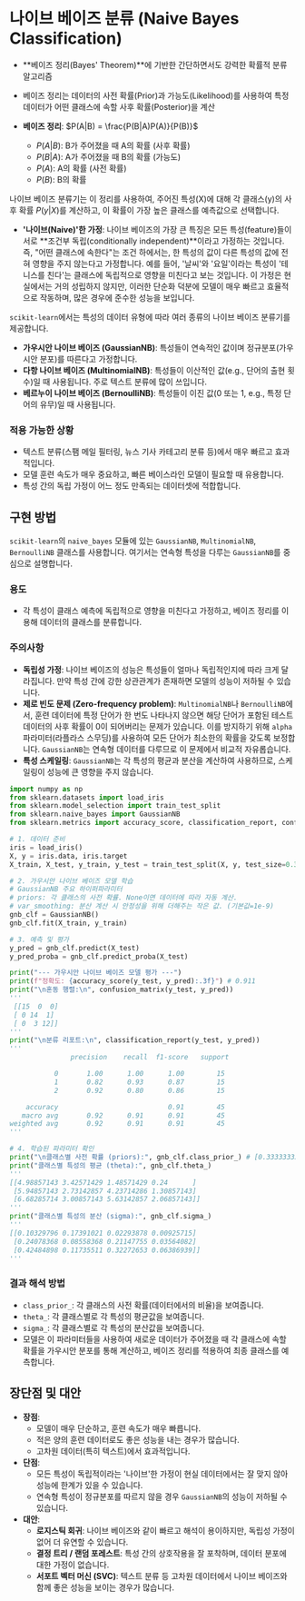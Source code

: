 # 나이브 베이즈 분류 (Naive Bayes Classification)

- **베이즈 정리(Bayes' Theorem)**에 기반한 간단하면서도 강력한 확률적 분류 알고리즘
- 베이즈 정리는 데이터의 사전 확률(Prior)과 가능도(Likelihood)를 사용하여 특정 데이터가 어떤 클래스에 속할 사후 확률(Posterior)을 계산

- **베이즈 정리**: $P(A|B) = \frac{P(B|A)P(A)}{P(B)}$
  - $P(A|B)$: B가 주어졌을 때 A의 확률 (사후 확률)
  - $P(B|A)$: A가 주어졌을 때 B의 확률 (가능도)
  - $P(A)$: A의 확률 (사전 확률)
  - $P(B)$: B의 확률

나이브 베이즈 분류기는 이 정리를 사용하여, 주어진 특성(X)에 대해 각 클래스(y)의 사후 확률 $P(y|X)$를 계산하고, 이 확률이 가장 높은 클래스를 예측값으로 선택합니다.

- **'나이브(Naive)'한 가정**: 나이브 베이즈의 가장 큰 특징은 모든 특성(feature)들이 서로 **조건부 독립(conditionally independent)**이라고 가정하는 것입니다. 즉, "어떤 클래스에 속한다"는 조건 하에서는, 한 특성의 값이 다른 특성의 값에 전혀 영향을 주지 않는다고 가정합니다. 예를 들어, '날씨'와 '요일'이라는 특성이 '테니스를 친다'는 클래스에 독립적으로 영향을 미친다고 보는 것입니다. 이 가정은 현실에서는 거의 성립하지 않지만, 이러한 단순화 덕분에 모델이 매우 빠르고 효율적으로 작동하며, 많은 경우에 준수한 성능을 보입니다.

`scikit-learn`에서는 특성의 데이터 유형에 따라 여러 종류의 나이브 베이즈 분류기를 제공합니다.
- **가우시안 나이브 베이즈 (GaussianNB)**: 특성들이 연속적인 값이며 정규분포(가우시안 분포)를 따른다고 가정합니다.
- **다항 나이브 베이즈 (MultinomialNB)**: 특성들이 이산적인 값(e.g., 단어의 출현 횟수)일 때 사용됩니다. 주로 텍스트 분류에 많이 쓰입니다.
- **베르누이 나이브 베이즈 (BernoulliNB)**: 특성들이 이진 값(0 또는 1, e.g., 특정 단어의 유무)일 때 사용됩니다.

### 적용 가능한 상황
- 텍스트 분류(스팸 메일 필터링, 뉴스 기사 카테고리 분류 등)에서 매우 빠르고 효과적입니다.
- 모델 훈련 속도가 매우 중요하고, 빠른 베이스라인 모델이 필요할 때 유용합니다.
- 특성 간의 독립 가정이 어느 정도 만족되는 데이터셋에 적합합니다.

## 구현 방법
`scikit-learn`의 `naive_bayes` 모듈에 있는 `GaussianNB`, `MultinomialNB`, `BernoulliNB` 클래스를 사용합니다. 여기서는 연속형 특성을 다루는 `GaussianNB`를 중심으로 설명합니다.

### 용도
- 각 특성이 클래스 예측에 독립적으로 영향을 미친다고 가정하고, 베이즈 정리를 이용해 데이터의 클래스를 분류합니다.

### 주의사항
- **독립성 가정**: 나이브 베이즈의 성능은 특성들이 얼마나 독립적인지에 따라 크게 달라집니다. 만약 특성 간에 강한 상관관계가 존재하면 모델의 성능이 저하될 수 있습니다.
- **제로 빈도 문제 (Zero-frequency problem)**: `MultinomialNB`나 `BernoulliNB`에서, 훈련 데이터에 특정 단어가 한 번도 나타나지 않으면 해당 단어가 포함된 테스트 데이터의 사후 확률이 0이 되어버리는 문제가 있습니다. 이를 방지하기 위해 `alpha` 파라미터(라플라스 스무딩)를 사용하여 모든 단어가 최소한의 확률을 갖도록 보정합니다. `GaussianNB`는 연속형 데이터를 다루므로 이 문제에서 비교적 자유롭습니다.
- **특성 스케일링**: `GaussianNB`는 각 특성의 평균과 분산을 계산하여 사용하므로, 스케일링이 성능에 큰 영향을 주지 않습니다.

```python
import numpy as np
from sklearn.datasets import load_iris
from sklearn.model_selection import train_test_split
from sklearn.naive_bayes import GaussianNB
from sklearn.metrics import accuracy_score, classification_report, confusion_matrix

# 1. 데이터 준비
iris = load_iris()
X, y = iris.data, iris.target
X_train, X_test, y_train, y_test = train_test_split(X, y, test_size=0.3, random_state=42, stratify=y)

# 2. 가우시안 나이브 베이즈 모델 학습
# GaussianNB 주요 하이퍼파라미터
# priors: 각 클래스의 사전 확률. None이면 데이터에 따라 자동 계산.
# var_smoothing: 분산 계산 시 안정성을 위해 더해주는 작은 값. (기본값=1e-9)
gnb_clf = GaussianNB()
gnb_clf.fit(X_train, y_train)

# 3. 예측 및 평가
y_pred = gnb_clf.predict(X_test)
y_pred_proba = gnb_clf.predict_proba(X_test)

print("--- 가우시안 나이브 베이즈 모델 평가 ---")
print(f"정확도: {accuracy_score(y_test, y_pred):.3f}") # 0.911
print("\n혼동 행렬:\n", confusion_matrix(y_test, y_pred))
'''
 [[15  0  0]
 [ 0 14  1]
 [ 0  3 12]]
'''
print("\n분류 리포트:\n", classification_report(y_test, y_pred))
'''
               precision    recall  f1-score   support

           0       1.00      1.00      1.00        15
           1       0.82      0.93      0.87        15
           2       0.92      0.80      0.86        15

    accuracy                           0.91        45
   macro avg       0.92      0.91      0.91        45
weighted avg       0.92      0.91      0.91        45
'''

# 4. 학습된 파라미터 확인
print("\n클래스별 사전 확률 (priors):", gnb_clf.class_prior_) # [0.33333333 0.33333333 0.33333333]
print("클래스별 특성의 평균 (theta):", gnb_clf.theta_)
'''
[[4.98857143 3.42571429 1.48571429 0.24      ]
 [5.94857143 2.73142857 4.23714286 1.30857143]
 [6.68285714 3.00857143 5.63142857 2.06857143]]
'''
print("클래스별 특성의 분산 (sigma):", gnb_clf.sigma_)
'''
[[0.10329796 0.17391021 0.02293878 0.00925715]
 [0.24078368 0.08558368 0.21147755 0.03564082]
 [0.42484898 0.11735511 0.32272653 0.06386939]]
'''
```

### 결과 해석 방법
- `class_prior_`: 각 클래스의 사전 확률(데이터에서의 비율)을 보여줍니다.
- `theta_`: 각 클래스별로 각 특성의 평균값을 보여줍니다.
- `sigma_`: 각 클래스별로 각 특성의 분산값을 보여줍니다.
- 모델은 이 파라미터들을 사용하여 새로운 데이터가 주어졌을 때 각 클래스에 속할 확률을 가우시안 분포를 통해 계산하고, 베이즈 정리를 적용하여 최종 클래스를 예측합니다.

## 장단점 및 대안
- **장점**:
    - 모델이 매우 단순하고, 훈련 속도가 매우 빠릅니다.
    - 적은 양의 훈련 데이터로도 좋은 성능을 내는 경우가 많습니다.
    - 고차원 데이터(특히 텍스트)에서 효과적입니다.
- **단점**:
    - 모든 특성이 독립적이라는 '나이브'한 가정이 현실 데이터에서는 잘 맞지 않아 성능에 한계가 있을 수 있습니다.
    - 연속형 특성이 정규분포를 따르지 않을 경우 `GaussianNB`의 성능이 저하될 수 있습니다.
- **대안**:
    - **로지스틱 회귀**: 나이브 베이즈와 같이 빠르고 해석이 용이하지만, 독립성 가정이 없어 더 유연할 수 있습니다.
    - **결정 트리 / 랜덤 포레스트**: 특성 간의 상호작용을 잘 포착하며, 데이터 분포에 대한 가정이 없습니다.
    - **서포트 벡터 머신 (SVC)**: 텍스트 분류 등 고차원 데이터에서 나이브 베이즈와 함께 좋은 성능을 보이는 경우가 많습니다.

